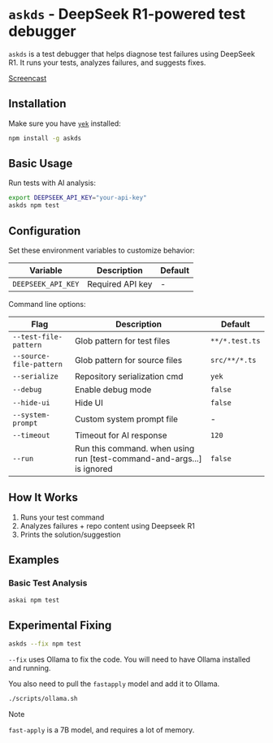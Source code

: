 # `askds` - DeepSeek R1-powered test debugger

`askds` is a test debugger that helps diagnose test failures using DeepSeek R1. It runs your tests, analyzes failures, and suggests fixes.

[Screencast](https://github.com/user-attachments/assets/477e92e2-6701-4138-8ffb-c910ef61571e)

## Installation

Make sure you have [`yek`](https://github.com/bodo-run/yek) installed:

```bash
npm install -g askds
```

## Basic Usage

Run tests with AI analysis:

```bash
export DEEPSEEK_API_KEY="your-api-key"
askds npm test
```

## Configuration

Set these environment variables to customize behavior:

| Variable           | Description      | Default |
| ------------------ | ---------------- | ------- |
| `DEEPSEEK_API_KEY` | Required API key | -       |

Command line options:

| Flag                    | Description                                                            | Default        |
| ----------------------- | ---------------------------------------------------------------------- | -------------- |
| `--test-file-pattern`   | Glob pattern for test files                                            | `**/*.test.ts` |
| `--source-file-pattern` | Glob pattern for source files                                          | `src/**/*.ts`  |
| `--serialize`           | Repository serialization cmd                                           | `yek`          |
| `--debug`               | Enable debug mode                                                      | `false`        |
| `--hide-ui`             | Hide UI                                                                | `false`        |
| `--system-prompt`       | Custom system prompt file                                              | -              |
| `--timeout`             | Timeout for AI response                                                | `120`          |
| `--run`                 | Run this command. when using run [test-command-and-args...] is ignored | `false`        |

## How It Works

1. Runs your test command
2. Analyzes failures + repo content using Deepseek R1
3. Prints the solution/suggestion

## Examples

### Basic Test Analysis

```bash
askai npm test
```

## Experimental Fixing

```bash
askds --fix npm test
```

`--fix` uses Ollama to fix the code. You will need to have Ollama installed and running.

You also need to pull the `fastapply` model and add it to Ollama.

```bash
./scripts/ollama.sh
```

> [!NOTE]
> `fast-apply` is a 7B model, and requires a lot of memory.
